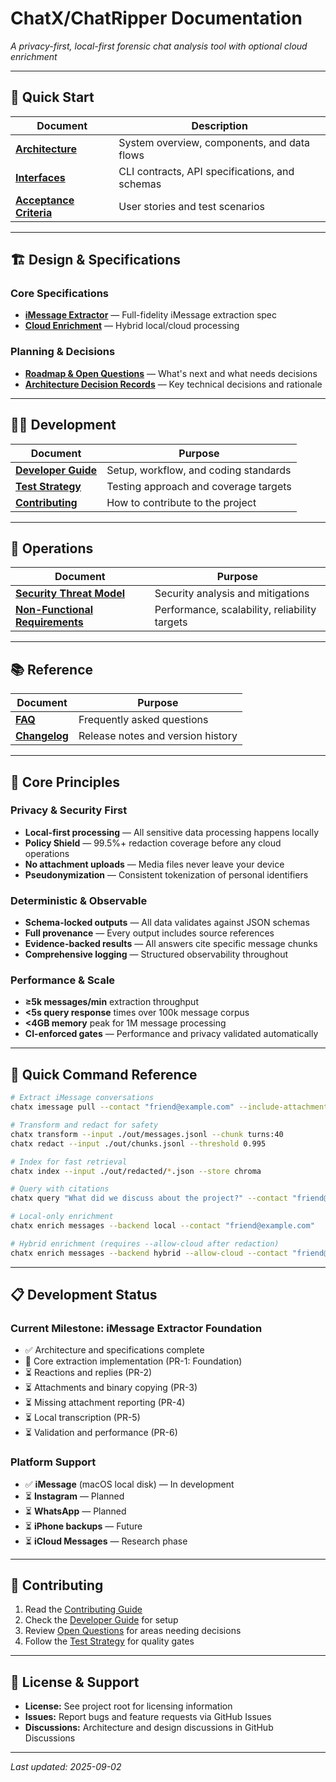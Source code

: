 # ChatX/ChatRipper Documentation

*A privacy-first, local-first forensic chat analysis tool with optional cloud enrichment*

---

## 📖 Quick Start

| Document | Description |
|----------|-------------|
| **[Architecture](architecture.md)** | System overview, components, and data flows |
| **[Interfaces](interfaces.md)** | CLI contracts, API specifications, and schemas |
| **[Acceptance Criteria](acceptance-criteria.md)** | User stories and test scenarios |

---

## 🏗️ Design & Specifications

### Core Specifications
- **[iMessage Extractor](design/specifications/imessage-extractor.md)** — Full-fidelity iMessage extraction spec
- **[Cloud Enrichment](design/specifications/cloud-enrichment.md)** — Hybrid local/cloud processing

### Planning & Decisions
- **[Roadmap & Open Questions](design/next.md)** — What's next and what needs decisions
- **[Architecture Decision Records](design/adrs/)** — Key technical decisions and rationale

---

## 👩‍💻 Development

| Document | Purpose |
|----------|---------|
| **[Developer Guide](development/developer-guide.md)** | Setup, workflow, and coding standards |
| **[Test Strategy](development/test-strategy.md)** | Testing approach and coverage targets |
| **[Contributing](development/contributing.md)** | How to contribute to the project |

---

## 🚀 Operations

| Document | Purpose |
|----------|---------|
| **[Security Threat Model](operations/security-threat-model.md)** | Security analysis and mitigations |
| **[Non-Functional Requirements](operations/non-functional-requirements.md)** | Performance, scalability, reliability targets |

---

## 📚 Reference

| Document | Purpose |
|----------|---------|
| **[FAQ](reference/faq.md)** | Frequently asked questions |
| **[Changelog](reference/changelog.md)** | Release notes and version history |

---

## 🎯 Core Principles

### Privacy & Security First
- **Local-first processing** — All sensitive data processing happens locally
- **Policy Shield** — 99.5%+ redaction coverage before any cloud operations
- **No attachment uploads** — Media files never leave your device
- **Pseudonymization** — Consistent tokenization of personal identifiers

### Deterministic & Observable
- **Schema-locked outputs** — All data validates against JSON schemas
- **Full provenance** — Every output includes source references
- **Evidence-backed results** — All answers cite specific message chunks
- **Comprehensive logging** — Structured observability throughout

### Performance & Scale
- **≥5k messages/min** extraction throughput
- **<5s query response** times over 100k message corpus
- **<4GB memory** peak for 1M message processing
- **CI-enforced gates** — Performance and privacy validated automatically

---

## 🚀 Quick Command Reference

```bash
# Extract iMessage conversations
chatx imessage pull --contact "friend@example.com" --include-attachments --out ./out

# Transform and redact for safety
chatx transform --input ./out/messages.jsonl --chunk turns:40
chatx redact --input ./out/chunks.jsonl --threshold 0.995

# Index for fast retrieval
chatx index --input ./out/redacted/*.json --store chroma

# Query with citations
chatx query "What did we discuss about the project?" --contact "friend@example.com"

# Local-only enrichment
chatx enrich messages --backend local --contact "friend@example.com"

# Hybrid enrichment (requires --allow-cloud after redaction)
chatx enrich messages --backend hybrid --allow-cloud --contact "friend@example.com"
```

---

## 📋 Development Status

### Current Milestone: iMessage Extractor Foundation
- ✅ Architecture and specifications complete
- 🚧 Core extraction implementation (PR-1: Foundation)
- ⏳ Reactions and replies (PR-2)
- ⏳ Attachments and binary copying (PR-3)
- ⏳ Missing attachment reporting (PR-4)
- ⏳ Local transcription (PR-5)
- ⏳ Validation and performance (PR-6)

### Platform Support
- ✅ **iMessage** (macOS local disk) — In development
- ⏳ **Instagram** — Planned
- ⏳ **WhatsApp** — Planned
- ⏳ **iPhone backups** — Future
- ⏳ **iCloud Messages** — Research phase

---

## 🤝 Contributing

1. Read the [Contributing Guide](development/contributing.md)
2. Check the [Developer Guide](development/developer-guide.md) for setup
3. Review [Open Questions](design/next.md) for areas needing decisions
4. Follow the [Test Strategy](development/test-strategy.md) for quality gates

---

## 📄 License & Support

- **License:** See project root for licensing information
- **Issues:** Report bugs and feature requests via GitHub Issues
- **Discussions:** Architecture and design discussions in GitHub Discussions

---

*Last updated: 2025-09-02*